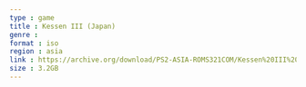 ```yaml
---
type : game
title : Kessen III (Japan)
genre : 
format : iso
region : asia
link : https://archive.org/download/PS2-ASIA-ROMS321COM/Kessen%20III%20%28Japan%29.7z
size : 3.2GB
---
```

